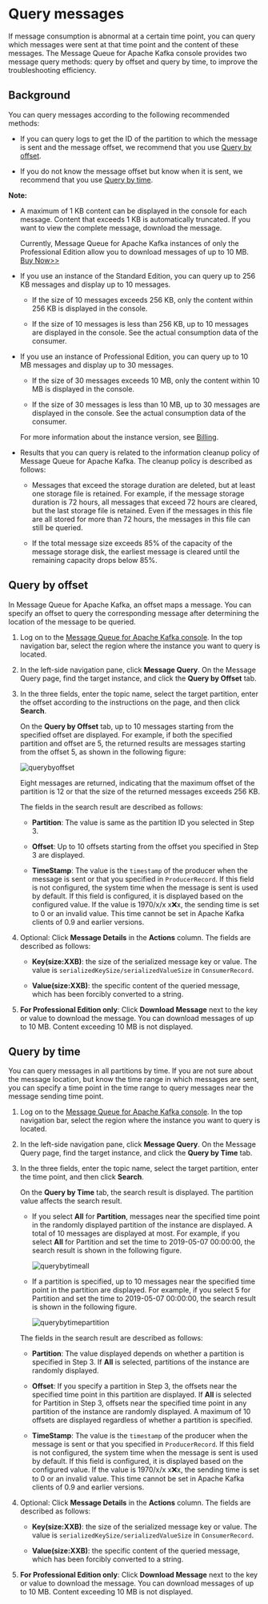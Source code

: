 # Query messages

If message consumption is abnormal at a certain time point, you can query which messages were sent at that time point and the content of these messages. The Message Queue for Apache Kafka console provides two message query methods: query by offset and query by time, to improve the troubleshooting efficiency.

## Background

You can query messages according to the following recommended methods:

-   If you can query logs to get the ID of the partition to which the message is sent and the message offset, we recommend that you use [Query by offset](#section_x5a_pxt_51v).

-   If you do not know the message offset but know when it is sent, we recommend that you use [Query by time](#section_qkk_rm7_sae).


**Note:**

-   A maximum of 1 KB content can be displayed in the console for each message. Content that exceeds 1 KB is automatically truncated. If you want to view the complete message, download the message.

    Currently, Message Queue for Apache Kafka instances of only the Professional Edition allow you to download messages of up to 10 MB. [Buy Now\>\>](https://common-buy.aliyun.com/?spm=5176.kafka.Index.1.246025e8fV8VQT&commodityCode=alikafka_pre&regionId=cn-hangzhou#/buy)

-   If you use an instance of the Standard Edition, you can query up to 256 KB messages and display up to 10 messages.

    -   If the size of 10 messages exceeds 256 KB, only the content within 256 KB is displayed in the console.

    -   If the size of 10 messages is less than 256 KB, up to 10 messages are displayed in the console. See the actual consumption data of the consumer.

-   If you use an instance of Professional Edition, you can query up to 10 MB messages and display up to 30 messages.

    -   If the size of 30 messages exceeds 10 MB, only the content within 10 MB is displayed in the console.

    -   If the size of 30 messages is less than 10 MB, up to 30 messages are displayed in the console. See the actual consumption data of the consumer.

    For more information about the instance version, see [Billing](/intl.en-US/Pricing/Billing.md).

-   Results that you can query is related to the information cleanup policy of Message Queue for Apache Kafka. The cleanup policy is described as follows:

    -   Messages that exceed the storage duration are deleted, but at least one storage file is retained. For example, if the message storage duration is 72 hours, all messages that exceed 72 hours are cleared, but the last storage file is retained. Even if the messages in this file are all stored for more than 72 hours, the messages in this file can still be queried.

    -   If the total message size exceeds 85% of the capacity of the message storage disk, the earliest message is cleared until the remaining capacity drops below 85%.


## Query by offset

In Message Queue for Apache Kafka, an offset maps a message. You can specify an offset to query the corresponding message after determining the location of the message to be queried.

1.  Log on to the [Message Queue for Apache Kafka console](https://kafka.console.aliyun.com). In the top navigation bar, select the region where the instance you want to query is located.
2.  In the left-side navigation pane, click **Message Query**. On the Message Query page, find the target instance, and click the **Query by Offset** tab.

3.  In the three fields, enter the topic name, select the target partition, enter the offset according to the instructions on the page, and then click **Search**.

    On the **Query by Offset** tab, up to 10 messages starting from the specified offset are displayed. For example, if both the specified partition and offset are 5, the returned results are messages starting from the offset 5, as shown in the following figure:

    ![querybyoffset](https://static-aliyun-doc.oss-cn-hangzhou.aliyuncs.com/assets/img/en-US/4450549951/p53123.png)

    Eight messages are returned, indicating that the maximum offset of the partition is 12 or that the size of the returned messages exceeds 256 KB.

    The fields in the search result are described as follows:

    -   **Partition**: The value is same as the partition ID you selected in Step 3.

    -   **Offset**: Up to 10 offsets starting from the offset you specified in Step 3 are displayed.

    -   **TimeStamp**: The value is the `timestamp` of the producer when the message is sent or that you specified in `ProducerRecord`. If this field is not configured, the system time when the message is sent is used by default. If this field is configured, it is displayed based on the configured value. If the value is 1970/x/x x:x:x, the sending time is set to 0 or an invalid value. This time cannot be set in Apache Kafka clients of 0.9 and earlier versions.

4.  Optional: Click **Message Details** in the **Actions** column. The fields are described as follows:

    -   **Key\(size:XXB\)**: the size of the serialized message key or value. The value is `serializedKeySize/serializedValueSize` in `ConsumerRecord`.

    -   **Value\(size:XXB\)**: the specific content of the queried message, which has been forcibly converted to a string.

5.  **For Professional Edition only**: Click **Download Message** next to the key or value to download the message. You can download messages of up to 10 MB. Content exceeding 10 MB is not displayed.


## Query by time

You can query messages in all partitions by time. If you are not sure about the message location, but know the time range in which messages are sent, you can specify a time point in the time range to query messages near the message sending time point.

1.  Log on to the [Message Queue for Apache Kafka console](https://kafka.console.aliyun.com). In the top navigation bar, select the region where the instance you want to query is located.

2.  In the left-side navigation pane, click **Message Query**. On the Message Query page, find the target instance, and click the **Query by Time** tab.

3.  In the three fields, enter the topic name, select the target partition, enter the time point, and then click **Search**.

    On the **Query by Time** tab, the search result is displayed. The partition value affects the search result.

    -   If you select **All** for **Partition**, messages near the specified time point in the randomly displayed partition of the instance are displayed. A total of 10 messages are displayed at most. For example, if you select **All** for Partition and set the time to 2019-05-07 00:00:00, the search result is shown in the following figure.

        ![querybytimeall](https://static-aliyun-doc.oss-cn-hangzhou.aliyuncs.com/assets/img/en-US/4450549951/p53127.png)

    -   If a partition is specified, up to 10 messages near the specified time point in the partition are displayed. For example, if you select 5 for Partition and set the time to 2019-05-07 00:00:00, the search result is shown in the following figure.

        ![querybytimepartition](https://static-aliyun-doc.oss-cn-hangzhou.aliyuncs.com/assets/img/en-US/4450549951/p53128.png)

    The fields in the search result are described as follows:

    -   **Partition**: The value displayed depends on whether a partition is specified in Step 3. If **All** is selected, partitions of the instance are randomly displayed.

    -   **Offset**: If you specify a partition in Step 3, the offsets near the specified time point in this partition are displayed. If **All** is selected for Partition in Step 3, offsets near the specified time point in any partition of the instance are randomly displayed. A maximum of 10 offsets are displayed regardless of whether a partition is specified.

    -   **TimeStamp**: The value is the `timestamp` of the producer when the message is sent or that you specified in `ProducerRecord`. If this field is not configured, the system time when the message is sent is used by default. If this field is configured, it is displayed based on the configured value. If the value is 1970/x/x x:x:x, the sending time is set to 0 or an invalid value. This time cannot be set in Apache Kafka clients of 0.9 and earlier versions.

4.  Optional: Click **Message Details** in the **Actions** column. The fields are described as follows:

    -   **Key\(size:XXB\)**: the size of the serialized message key or value. The value is `serializedKeySize/serializedValueSize` in `ConsumerRecord`.

    -   **Value\(size:XXB\)**: the specific content of the queried message, which has been forcibly converted to a string.

5.  **For Professional Edition only**: Click **Download Message** next to the key or value to download the message. You can download messages of up to 10 MB. Content exceeding 10 MB is not displayed.


